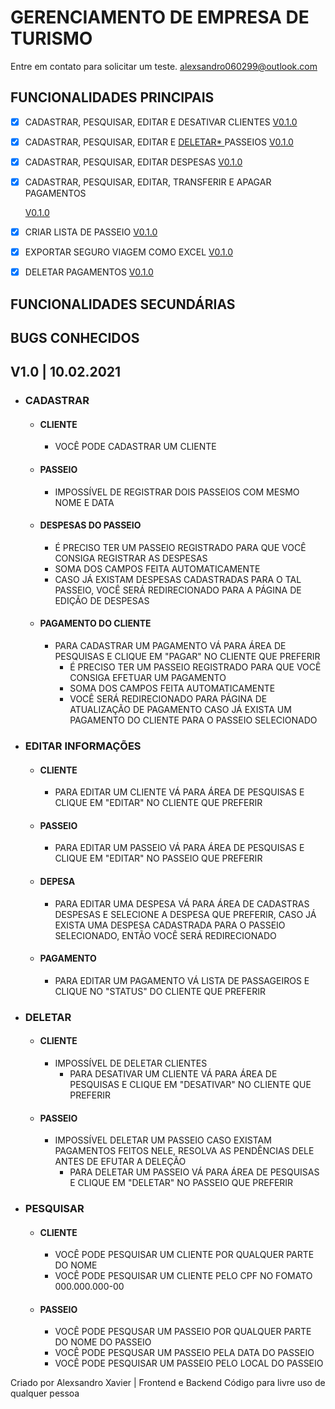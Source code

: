 # GERENCIAMENTO DE EMPRESA DE TURISMO
Entre em contato para solicitar um teste.
alexsandro060299@outlook.com

## FUNCIONALIDADES PRINCIPAIS

- [X] CADASTRAR, PESQUISAR, EDITAR E DESATIVAR CLIENTES <a href="#010"> V0.1.0 </a>
- [X] CADASTRAR, PESQUISAR, EDITAR E <a href="#TIP1"> DELETAR* </a> PASSEIOS  <a href="#010"> V0.1.0 </a>
- [X] CADASTRAR, PESQUISAR, EDITAR DESPESAS <a href="#010"> V0.1.0 </a>
- [X] CADASTRAR, PESQUISAR, EDITAR, TRANSFERIR E APAGAR PAGAMENTOS <p> <a href="#010"> V0.1.0 </a>
- [X] CRIAR LISTA DE PASSEIO <a href="#010"> V0.1.0</a>
- [X] EXPORTAR SEGURO VIAGEM COMO EXCEL <a href="#010"> V0.1.0</a>
- [X] DELETAR PAGAMENTOS <a href="#010"> V0.1.0</a>


## FUNCIONALIDADES SECUNDÁRIAS

## BUGS CONHECIDOS <p id="TIP1" > </p>
 
##  V1.0 | 10.02.2021 <p id="010"> </p>
 * ### CADASTRAR
   * #### CLIENTE
     * VOCÊ PODE CADASTRAR UM CLIENTE
   * #### PASSEIO
     * IMPOSSÍVEL DE REGISTRAR DOIS PASSEIOS COM MESMO NOME E DATA
   * #### DESPESAS DO PASSEIO
     * É PRECISO TER UM PASSEIO REGISTRADO PARA QUE VOCÊ CONSIGA REGISTRAR AS DESPESAS
     * SOMA DOS CAMPOS FEITA AUTOMATICAMENTE
     * CASO JÁ EXISTAM DESPESAS CADASTRADAS PARA O TAL PASSEIO, VOCÊ SERÁ REDIRECIONADO PARA A PÁGINA DE EDIÇÃO DE DESPESAS
   * #### PAGAMENTO DO CLIENTE
     * PARA CADASTRAR UM PAGAMENTO VÁ PARA ÁREA DE PESQUISAS E CLIQUE EM "PAGAR" NO CLIENTE QUE PREFERIR
       * É PRECISO TER UM PASSEIO REGISTRADO PARA QUE VOCÊ CONSIGA EFETUAR UM PAGAMENTO
       * SOMA DOS CAMPOS FEITA AUTOMATICAMENTE
       * VOCÊ SERÁ REDIRECIONADO PARA PÁGINA DE ATUALIZAÇÃO DE PAGAMENTO CASO JÁ EXISTA UM PAGAMENTO DO CLIENTE PARA O PASSEIO SELECIONADO

 * ### EDITAR INFORMAÇÕES
   * #### CLIENTE
     * PARA EDITAR UM CLIENTE VÁ PARA ÁREA DE PESQUISAS E CLIQUE EM "EDITAR" NO CLIENTE QUE PREFERIR
   * #### PASSEIO
     * PARA EDITAR UM PASSEIO VÁ PARA ÁREA DE PESQUISAS E CLIQUE EM "EDITAR" NO PASSEIO QUE PREFERIR
   * #### DEPESA
     * PARA EDITAR UMA DESPESA VÁ PARA ÁREA DE CADASTRAS DESPESAS E SELECIONE A DESPESA QUE PREFERIR, CASO JÁ EXISTA UMA DESPESA CADASTRADA PARA O PASSEIO SELECIONADO, ENTÃO VOCÊ SERÁ REDIRECIONADO  
   * #### PAGAMENTO
     * PARA EDITAR UM PAGAMENTO VÁ LISTA DE PASSAGEIROS E CLIQUE NO "STATUS" DO CLIENTE QUE PREFERIR 
     
 * ### DELETAR
   * #### CLIENTE
     * IMPOSSÍVEL DE DELETAR CLIENTES
       * PARA DESATIVAR UM CLIENTE VÁ PARA ÁREA DE PESQUISAS E CLIQUE EM "DESATIVAR" NO CLIENTE QUE PREFERIR
   * #### PASSEIO
     * IMPOSSÍVEL DELETAR UM PASSEIO CASO EXISTAM PAGAMENTOS FEITOS NELE, RESOLVA AS PENDÊNCIAS DELE ANTES DE EFUTAR A DELEÇÃO
       * PARA DELETAR UM PASSEIO VÁ PARA ÁREA DE PESQUISAS E CLIQUE EM "DELETAR" NO PASSEIO QUE PREFERIR
 * ### PESQUISAR
   * #### CLIENTE
     * VOCÊ PODE PESQUISAR UM CLIENTE POR QUALQUER PARTE DO NOME 
     * VOCÊ PODE PESQUISAR UM CLIENTE PELO CPF NO FOMATO 000.000.000-00
   * #### PASSEIO
     * VOCÊ PODE PESQUSAR UM PASSEIO POR QUALQUER PARTE DO NOME DO PASSEIO
     * VOCÊ PODE PESQUSAR UM PASSEIO PELA DATA DO PASSEIO
     * VOCÊ PODE PESQUISAR UM PASSEIO PELO LOCAL DO PASSEIO
    
Criado por Alexsandro Xavier | Frontend e Backend
Código para livre uso de qualquer pessoa
